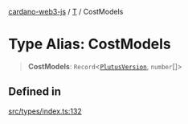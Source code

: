 [cardano-web3-js](../../../index.md) / [T](../index.md) / CostModels

# Type Alias: CostModels

> **CostModels**: `Record`\<[`PlutusVersion`](PlutusVersion.md), `number`[]\>

## Defined in

[src/types/index.ts:132](https://github.com/xray-network/cardano-web3-js/blob/c2cd49478a527b9b57b4028f4ad7add1c4bff5b8/src/types/index.ts#L132)
